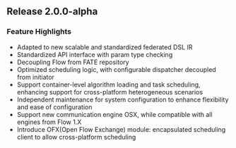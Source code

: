 ## Release 2.0.0-alpha
### Feature Highlights
* Adapted to new scalable and standardized federated DSL IR
* Standardized API interface with param type checking 
* Decoupling Flow from FATE repository 
* Optimized scheduling logic, with configurable dispatcher decoupled from initiator
* Support container-level algorithm loading and task scheduling, enhancing support for cross-platform heterogeneous scenarios
* Independent maintenance for system configuration to enhance flexibility and ease of configuration
* Support new communication engine OSX, while compatible with all engines from Flow 1.X
* Introduce OFX(Open Flow Exchange) module: encapsulated scheduling client to allow cross-platform scheduling